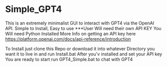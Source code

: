 # Simple_GPT4
This is an extremely minimalist GUI to interact with GPT4 via the OpenAI API. Simple to Install, Easy to use ***User Will need their own API KEY
You Will need Python Installed 
More Info on getting an API key here
https://platform.openai.com/docs/api-reference/introduction

To Install just clone this Repo or download it into whatever Directory you want it to live in and run Install.bat
After you'v installed and set your API key You are ready to start run GPT4_Simple.bat to chat with GPT4
